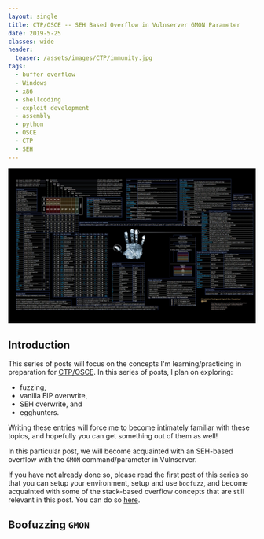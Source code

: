```yaml
---
layout: single
title: CTP/OSCE -- SEH Based Overflow in Vulnserver GMON Parameter
date: 2019-5-25
classes: wide
header:
  teaser: /assets/images/CTP/immunity.jpg
tags:
  - buffer overflow
  - Windows
  - x86
  - shellcoding
  - exploit development
  - assembly
  - python
  - OSCE
  - CTP
  - SEH
--- 
```

![](/assets/images/CTP/1920x1080_Wallpaper.jpg)

## Introduction

This series of posts will focus on the concepts I'm learning/practicing in preparation for [CTP/OSCE](https://www.offensive-security.com/information-security-training/cracking-the-perimeter/). In this series of posts, I plan on exploring:
+ fuzzing,
+ vanilla EIP overwrite,
+ SEH overwrite, and
+ egghunters.

Writing these entries will force me to become intimately familiar with these topics, and hopefully you can get something out of them as well! 

In this particular post, we will become acquainted with an SEH-based overflow with the `GMON` command/parameter in Vulnserver. 

If you have not already done so, please read the first post of this series so that you can setup your environment, setup and use `boofuzz`, and become acquainted with some of the stack-based overflow concepts that are still relevant in this post. You can do so [here](https://h0mbre.github.io/Boofuzz_to_EIP_Overwrite/).

## Boofuzzing `GMON`


